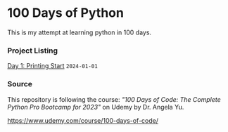 # 100 Days of Python
This is my attempt at learning python in 100 days.

### Project Listing
[Day 1: Printing Start](/day-001) `2024-01-01`


### Source
This repository is following the course: _"100 Days of Code: The Complete Python Pro Bootcamp for 2023"_ on Udemy by Dr. Angela Yu.

https://www.udemy.com/course/100-days-of-code/
